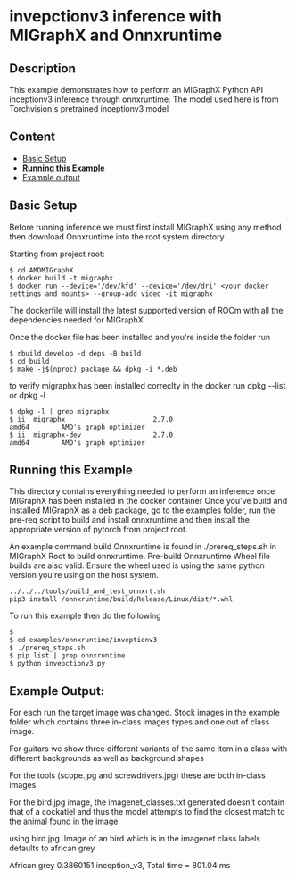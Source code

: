 # invepctionv3 inference with MIGraphX and Onnxruntime

## Description

This example demonstrates how to perform an MIGraphX Python API inceptionv3 inference through onnxruntime. The model used here is from Torchvision's pretrained inceptionv3 model

## Content
- [Basic Setup](#Basic-Setup)
- [**Running this Example**](#Running-this-Example)
- [Example output](#example-Output)

## Basic Setup
Before running inference we must first install MIGraphX using any method then download Onnxruntime into the root system directory  

Starting from project root:
```
$ cd AMDMIGraphX
$ docker build -t migraphx .
$ docker run --device='/dev/kfd' --device='/dev/dri' <your docker settings and mounts> --group-add video -it migraphx
```

The dockerfile will install the latest supported version of ROCm with all the dependencies needed for MIGraphX

Once the docker file has been installed and you're inside the folder run

```
$ rbuild develop -d deps -B build
$ cd build 
$ make -j$(nproc) package && dpkg -i *.deb
```

to verify migraphx has been installed correclty in the docker run dpkg --list or dpkg -l

```
$ dpkg -l | grep migraphx 
$ ii  migraphx                      2.7.0                             amd64        AMD's graph optimizer
$ ii  migraphx-dev                  2.7.0                             amd64        AMD's graph optimizer
```

## Running this Example

This directory contains everything needed to perform an inference once MIGraphX has been installed in the docker container
Once you've build and installed MIGraphX as a deb package, go to the examples folder, run the pre-req script to build and install
onnxruntime and then install the appropriate version of pytorch from project root.

An example command build Onnxruntime is found in ./prereq_steps.sh in MIGraphX Root to build onnxruntime. Pre-build Onnxruntime Wheel file builds are also valid.
Ensure the wheel used is using the same python version you're using on the host system.

```
../../../tools/build_and_test_onnxrt.sh
pip3 install /onnxruntime/build/Release/Linux/dist/*.whl
```

To run this example then do the following

```
$ 
$ cd examples/onnxruntime/inveptionv3
$ ./prereq_steps.sh
$ pip list | grep onnxruntime
$ python invepctionv3.py
```

## Example Output:

For each run the target image was changed. Stock images in the example folder which contains three in-class images types and one out of class image.

For guitars we show three different variants of the same item in a class with different backgrounds as well as background shapes

For the tools (scope.jpg and screwdrivers.jpg) these are both in-class images

For the bird.jpg image, the imagenet_classes.txt generated doesn't contain that of a cockatiel and thus the model attempts to find the closest 
match to the animal found in the image

using bird.jpg. Image of an bird which is in the imagenet class labels defaults to african grey

African grey 0.3860151
inception_v3, Total time = 801.04 ms